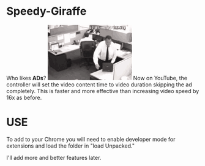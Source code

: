 # Speedy-Giraffe
Who likes **ADs**?
<img src="./saw-laptop.gif">
Now on YouTube, the controller will set the video content time to video duration skipping the ad completely. This is faster and more effective than increasing video speed by 16x as before. 

# USE 

To add to your Chrome you will need to enable developer mode for extensions and load the folder in "load Unpacked."


I'll add more and better features later. 
